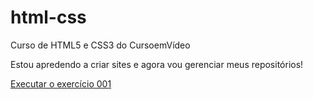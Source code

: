 # html-css
 Curso de HTML5 e CSS3 do CursoemVídeo

 Estou apredendo a criar sites e agora vou gerenciar meus repositórios!

 <a href="https://reis-dev.github.io/html-css/exercicios/ex001/index.html"> Executar o exercício 001 </a>
